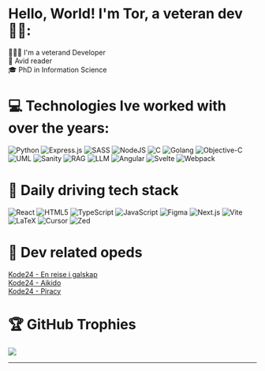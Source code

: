 # Hello, World! I'm Tor, a veteran dev 👋🏼:
🧑🏻‍💻 I'm a veterand Developer<br>
📕 Avid reader <br> 
🎓 PhD in Information Science

# 💻 Technologies Ive worked with over the years:
![Python](https://img.shields.io/badge/python-%233776AB.svg?style=for-the-badge&logo=python&logoColor=white) 
![Express.js](https://img.shields.io/badge/express.js-%23404d59.svg?style=for-the-badge&logo=express&logoColor=white) 
![SASS](https://img.shields.io/badge/SASS-hotpink.svg?style=for-the-badge&logo=SASS&logoColor=white) 
![NodeJS](https://img.shields.io/badge/node.js-6DA55F?style=for-the-badge&logo=node.js&logoColor=white) 
![C](https://img.shields.io/badge/C-%2300599C.svg?style=for-the-badge&logo=c&logoColor=white)
![Golang](https://img.shields.io/badge/go-%2300ADD8.svg?style=for-the-badge&logo=go&logoColor=white)
![Objective-C](https://img.shields.io/badge/Objective--C-%233A95E4.svg?style=for-the-badge&logo=apple&logoColor=white)
![UML](https://img.shields.io/badge/UML-%230075C1.svg?style=for-the-badge&logo=uml&logoColor=white)
![Sanity](https://img.shields.io/badge/Sanity%20CMS-%23FF4747.svg?style=for-the-badge&logo=sanity&logoColor=white)
![RAG](https://img.shields.io/badge/RAG-%23FF8800.svg?style=for-the-badge&logo=apachekafka&logoColor=white)
![LLM](https://img.shields.io/badge/LLM-%23000000.svg?style=for-the-badge&logo=OpenAI&logoColor=white)
![Angular](https://img.shields.io/badge/Angular-%23DD0031.svg?style=for-the-badge&logo=angular&logoColor=white)
![Svelte](https://img.shields.io/badge/Svelte-%23FF3E00.svg?style=for-the-badge&logo=svelte&logoColor=white)
![Webpack](https://img.shields.io/badge/Webpack-%238DD6F9.svg?style=for-the-badge&logo=webpack&logoColor=black)


# 📝 Daily driving tech stack
![React](https://img.shields.io/badge/react-%2320232a.svg?style=for-the-badge&logo=react&logoColor=%2361DAFB) 
![HTML5](https://img.shields.io/badge/html5-%23E34F26.svg?style=for-the-badge&logo=html5&logoColor=white) 
![TypeScript](https://img.shields.io/badge/typescript-%23007ACC.svg?style=for-the-badge&logo=typescript&logoColor=white) 
![JavaScript](https://img.shields.io/badge/javascript-%23323330.svg?style=for-the-badge&logo=javascript&logoColor=%23F7DF1E) 
![Figma](https://img.shields.io/badge/figma-%23F24E1E.svg?style=for-the-badge&logo=figma&logoColor=white)
![Next.js](https://img.shields.io/badge/next.js-%23000000.svg?style=for-the-badge&logo=next.js&logoColor=white)
![Vite](https://img.shields.io/badge/vite-%23646CFF.svg?style=for-the-badge&logo=vite&logoColor=white) 
![LaTeX](https://img.shields.io/badge/LaTeX-%23008080.svg?style=for-the-badge&logo=latex&logoColor=white)
![Cursor](https://img.shields.io/badge/Cursor-%23000000.svg?style=for-the-badge&logo=cursor&logoColor=white)
![Zed](https://img.shields.io/badge/Zed-%23202020.svg?style=for-the-badge&logo=zed&logoColor=white)




# 📝 Dev related opeds
[Kode24 - En reise i galskap](https://www.kode24.no/artikkel/ai-fra-2021-til-2026-en-reise-i-galskap/82419279)<br>
[Kode24 - Aikido](https://www.kode24.no/artikkel/derfor-skanner-han-koden-sin-med-aikido-kan-unfucke-det-jeg-fucka-til/82394175)<br>
[Kode24 - Piracy](https://www.kode24.no/artikkel/eg-matte-bli-god-pa-data-slik-at-eg-best-mogleg-kunne-piratkopiere-spel-og-programvare/81610578)

# 🏆 GitHub Trophies
![](https://github-profile-trophy.vercel.app/?username=tortortortortortor&theme=radical&no-frame=false&no-bg=true&margin-w=4)

---
